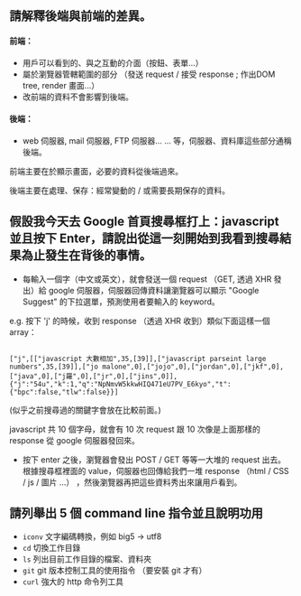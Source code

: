 ## 請解釋後端與前端的差異。
#### 前端：
- 用戶可以看到的、與之互動的介面（按鈕、表單...）
- 屬於瀏覽器管轄範圍的部分 （發送 request / 接受 response ; 作出DOM tree, render 畫面...）
- 改前端的資料不會影響到後端。

#### 後端：
- web 伺服器, mail 伺服器, FTP 伺服器... ... 等，伺服器、資料庫這些部分通稱後端。

前端主要在於顯示畫面，必要的資料從後端過來。

後端主要在處理、保存：經常變動的 / 或需要長期保存的資料。　

## 假設我今天去 Google 首頁搜尋框打上：javascript 並且按下 Enter，請說出從這一刻開始到我看到搜尋結果為止發生在背後的事情。

- 每輸入一個字（中文或英文），就會發送一個 request （GET, 透過 XHR 發出）給 google 伺服器，伺服器回傳資料讓瀏覽器可以顯示 "Google Suggest" 的下拉選單，預測使用者要輸入的 keyword。

e.g. 
按下 'j' 的時候，收到 response （透過 XHR 收到）類似下面這樣一個 array：

```

["j",[["javascript 大數相加",35,[39]],["javascript parseint large numbers",35,[39]],["jo malone",0],["jojo",0],["jordan",0],["jkf",0],["java",0],["j羅",0],["jr",0],["jins",0]],{"j":"54u","k":1,"q":"NpNmvW5kkwHIQ471eU7PV_E6kyo","t":{"bpc":false,"tlw":false}}]

```
 (似乎之前搜尋過的關鍵字會放在比較前面。)

javascript 共 10 個字母，就會有 10 次 request 跟 10 次像是上面那樣的 response 從 google 伺服器發回來。

- 按下 enter 之後，瀏覽器會發出 POST / GET 等等一大堆的 request 出去。根據搜尋框裡面的 value，伺服器也回傳給我們一堆 response （html / CSS / js / 圖片 ...） ，然後瀏覽器再把這些資料秀出來讓用戶看到。

## 請列舉出 5 個 command line 指令並且說明功用
- `iconv` 文字編碼轉換，例如 big5 -> utf8
- `cd` 切換工作目錄
- `ls` 列出目前工作目錄的檔案、資料夾
- `git` git 版本控制工具的使用指令 （要安裝 git 才有）
- `curl` 強大的 http 命令列工具
